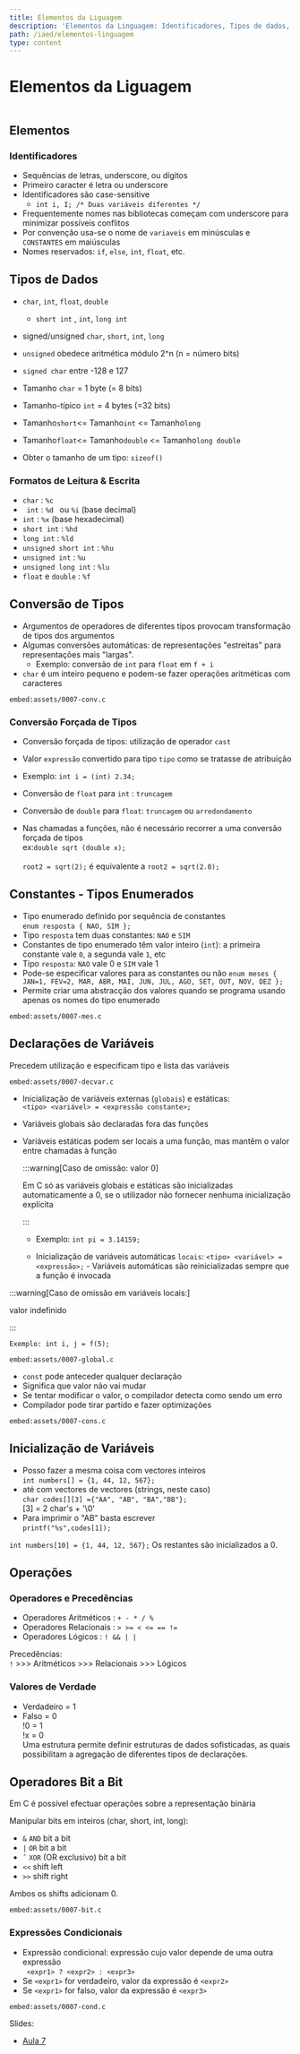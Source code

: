 ```yaml
---
title: Elementos da Liguagem
description: 'Elementos da Linguagem: Identificadores, Tipos de dados, Formatos de Leitura e Escrita. Conversão de tipos. Tipos Enumerados. Inicialização de Variáveis. Operadores e Precedências.'
path: /iaed/elementos-linguagem
type: content
---
```


# Elementos da Liguagem

```toc

```

## Elementos

### Identificadores

- Sequências de letras, underscore, ou dígitos
- Primeiro caracter é letra ou underscore
- Identificadores são case-sensitive
  - `int i, I; /* Duas variáveis diferentes */`
- Frequentemente nomes nas bibliotecas começam com
  underscore para minimizar possíveis conflitos
- Por convenção usa-se o nome de `variaveis` em
  minúsculas e `CONSTANTES` em maiúsculas
- Nomes reservados: `if`, `else`, `int`, `float`, etc.

## Tipos de Dados

- `char`, `int`, `float`, `double`
  - `short int` , `int`, `long int`
- signed/unsigned `char`, `short`, `int`, `long`
- `unsigned` obedece aritmética módulo 2^n (n = número bits)
- `signed char` entre -128 e 127
- Tamanho `char` = 1 byte (= 8 bits)
- Tamanho-típico `int` = 4 bytes (=32 bits)
- Tamanho`short`<= Tamanho`int` <= Tamanho`long`

- Tamanho`float`<= Tamanho`double` <=
  Tamanho`long double`
- Obter o tamanho de um tipo: `sizeof()`

### Formatos de Leitura & Escrita

- `char` : `%c`
- ` int` : `%d ` ou `%i` (base decimal)
- `int` : `%x` (base hexadecimal)
- `short int` : `%hd`
- `long int` : `%ld`
- `unsigned short int` : `%hu`
- `unsigned int` : `%u`
- `unsigned long int` : `%lu`
- `float` e `double` : `%f`

## Conversão de Tipos

- Argumentos de operadores de diferentes tipos
  provocam transformação de tipos dos argumentos
- Algumas conversões automáticas: de representações
  "estreitas" para representações mais "largas".
  - Exemplo:
    conversão de `int` para `float` em `f + i`
- `char` é um inteiro pequeno e podem-se fazer operações
  aritméticas com caracteres

`embed:assets/0007-conv.c`

### Conversão Forçada de Tipos

- Conversão forçada de tipos: utilização de operador `cast`
- Valor `expressão` convertido para tipo `tipo` como se
  tratasse de atribuição
- Exemplo: `int i = (int) 2.34;`
- Conversão de `float` para `int` : `truncagem`
- Conversão de `double` para `float`: `truncagem` ou
  `arredondamento`

- Nas chamadas a funções, não é necessário recorrer a uma
  conversão forçada de tipos\
  ex:`double sqrt (double x);`\
  \
  `root2 = sqrt(2);` é equivalente a
  `root2 = sqrt(2.0);`

## Constantes - Tipos Enumerados

- Tipo enumerado definido por sequência de constantes\
  `enum resposta { NAO, SIM };`
- Tipo `resposta` tem duas constantes: `NAO` e `SIM`
- Constantes de tipo enumerado têm valor inteiro (`int`): a
  primeira constante vale `0`, a segunda vale `1`, etc
- Tipo `resposta`: `NAO` vale 0 e `SIM` vale 1
- Pode-se especificar valores para as constantes ou não
  `enum meses { JAN=1, FEV=2, MAR, ABR, MAI, JUN, JUL, AGO, SET, OUT, NOV, DEZ };`
- Permite criar uma abstracção dos valores quando se
  programa usando apenas os nomes do tipo enumerado

`embed:assets/0007-mes.c`

## Declarações de Variáveis

Precedem utilização e especificam tipo e lista das variáveis

`embed:assets/0007-decvar.c`

- Inicialização de variáveis externas (`globais`) e estáticas: \
  `<tipo> <variável> = <expressão constante>;`
- Variáveis globais são declaradas fora das funções
- Variáveis estáticas podem ser locais a uma função, mas
  mantêm o valor entre chamadas à função

  :::warning[Caso de omissão: valor 0]

  Em C só as variáveis globais e estáticas são inicializadas
  automaticamente a 0, se o utilizador não fornecer nenhuma
  inicialização explícita

  :::

  - Exemplo: `int pi = 3.14159;`

  - Inicialização de variáveis automáticas `locais`:
    `<tipo> <variável> = <expressão>;` - Variáveis automáticas são reinicializadas sempre que a
    função é invocada

:::warning[Caso de omissão em variáveis locais:]

valor indefinido

:::

`Exemplo: int i, j = f(5);`

`embed:assets/0007-global.c`

- `const` pode anteceder qualquer declaração
- Significa que valor não vai mudar
- Se tentar modificar o valor, o compilador detecta como
  sendo um erro
- Compilador pode tirar partido e fazer optimizações

`embed:assets/0007-cons.c`

## Inicialização de Variáveis

- Posso fazer a mesma coisa com vectores inteiros\
  `int numbers[] = {1, 44, 12, 567};`
- até com vectores de vectores (strings, neste caso)\
  `char codes[][3] ={"AA", "AB", "BA","BB"};`\
  [3] = 2 char's + '\0'
- Para imprimir o "AB" basta escrever\
  `printf("%s",codes[1]);`

`int numbers[10] = {1, 44, 12, 567};`
Os restantes são inicializados a 0.

## Operações

### Operadores e Precedências

- Operadores Aritméticos :
  `+ - * / %`
- Operadores Relacionais :
  `> >= < <= == !=`
- Operadores Lógicos :
  `! && | |`

Precedências:\
`!` >>> Aritméticos >>> Relacionais >>> Lógicos

### Valores de Verdade

- Verdadeiro = 1
- Falso = 0 \
  !0 = 1 \
  !x = 0 \
  Uma estrutura permite definir estruturas de dados sofisticadas, as quais possibilitam a agregação de diferentes tipos de declarações.

## Operadores Bit a Bit

Em C é possível efectuar operações sobre a
representação binária

Manipular bits em inteiros (char, short, int, long):

- `&` `AND` bit a bit
- `|` `OR` bit a bit
- `ˆ` `XOR` (OR exclusivo) bit a bit
- `<<` shift left
- `>>` shift right

Ambos os shifts adicionam 0.

`embed:assets/0007-bit.c`

### Expressões Condicionais

- Expressão condicional: expressão cujo valor depende de
  uma outra expressão\
  ` <expr1> ? <expr2> : <expr3>`
- Se `<expr1>` for verdadeiro, valor da expressão é `<expr2>`
- Se `<expr1>` for falso, valor da expressão é `<expr3>`

`embed:assets/0007-cond.c`

Slides:

- [Aula 7](https://drive.google.com/file/d/1Qflt6mId0-75znhCgwscN2v7aLKrStTC/view?usp=sharing)
